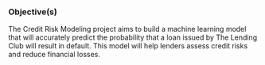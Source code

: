 ### Objective(s)

The Credit Risk Modeling project aims to build a machine learning model that will accurately predict the probability that a loan issued by The Lending Club will result in default.
This model will help lenders assess credit risks and reduce financial losses.
